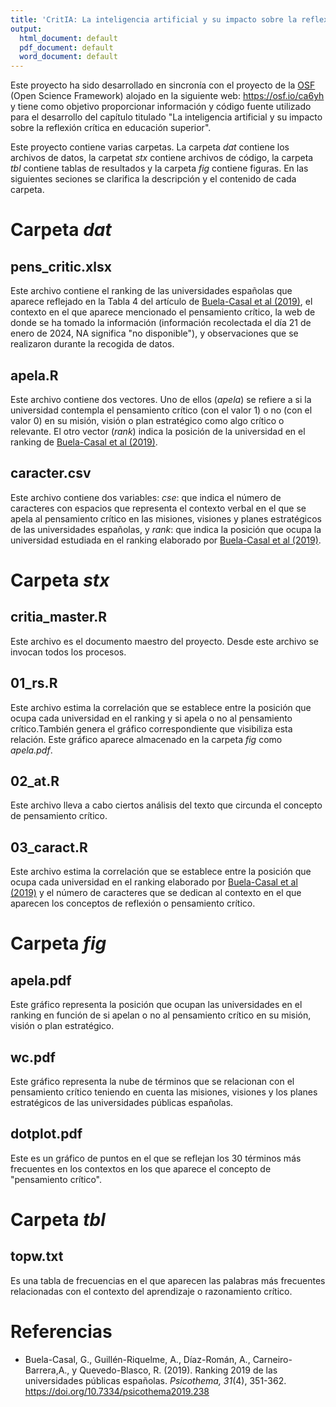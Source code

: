 ```yaml
---
title: 'CritIA: La inteligencia artificial y su impacto sobre la reflexión crítica en educación superior'
output:
  html_document: default
  pdf_document: default
  word_document: default
---
```


Este proyecto ha sido desarrollado en sincronía con el proyecto de la [OSF](https://osf.io) (Open Science Framework) alojado en la siguiente web: <https://osf.io/ca6yh> y tiene como objetivo proporcionar información y código fuente utilizado para el desarrollo del capítulo titulado "La inteligencia artificial y su impacto sobre la reflexión crítica en educación superior".

Este proyecto contiene varias carpetas. La carpeta *dat* contiene los archivos de datos, la carpetat *stx* contiene archivos de código, la carpeta *tbl* contiene tablas de resultados y la carpeta *fig* contiene figuras. En las siguientes seciones se clarifica la descripción y el contenido de cada carpeta.

# Carpeta *dat*

## pens_critic.xlsx

Este archivo contiene el ranking de las universidades españolas que aparece reflejado en la Tabla 4 del artículo de [Buela-Casal et al (2019)](https://doi.org/10.7334/psicothema2019.238), el contexto en el que aparece mencionado el pensamiento crítico, la web de donde se ha tomado la información (información recolectada el día 21 de enero de 2024, NA significa "no disponible"), y observaciones que se realizaron durante la recogida de datos.

## apela.R

Este archivo contiene dos vectores. Uno de ellos (*apela*) se refiere a si la universidad contempla el pensamiento crítico (con el valor 1) o no (con el valor 0) en su misión, visión o plan estratégico como algo crítico o relevante. El otro vector (*rank*) indica la posición de la universidad en el ranking de [Buela-Casal et al (2019)](https://doi.org/10.7334/psicothema2019.238). 

## caracter.csv

Este archivo contiene dos variables: *cse*: que indica el número de caracteres con espacios que representa el contexto verbal en el que se apela al pensamiento crítico en las misiones, visiones y planes estratégicos de las universidades españolas, y *rank*: que indica la posición que ocupa la universidad estudiada en el ranking  elaborado por [Buela-Casal et al (2019)](https://doi.org/10.7334/psicothema2019.238).

# Carpeta *stx*

## critia_master.R

Este archivo es el documento maestro del proyecto. Desde este archivo se invocan todos los procesos.

## 01_rs.R

Este archivo estima la correlación que se establece entre la posición que ocupa cada universidad en el ranking y si apela o no al pensamiento crítico.También genera el gráfico correspondiente que visibiliza esta relación. Este gráfico aparece almacenado en la carpeta *fig* como *apela.pdf*.

## 02_at.R

Este archivo lleva a cabo ciertos análisis del texto que circunda el concepto de pensamiento crítico. 

## 03_caract.R

Este archivo estima la correlación que se establece entre la posición que ocupa cada universidad en el ranking elaborado por [Buela-Casal et al (2019)](https://doi.org/10.7334/psicothema2019.238) y el número de caracteres que se dedican al contexto en el que aparecen los conceptos de reflexión o pensamiento crítico. 

# Carpeta *fig*

## apela.pdf

Este gráfico representa la posición que ocupan las universidades en el ranking en función de si apelan o no al pensamiento crítico en su misión, visión o plan estratégico.

## wc.pdf

Este gráfico representa la nube de términos que se relacionan con el pensamiento crítico teniendo en cuenta las misiones, visiones y los planes estratégicos de las universidades públicas españolas.

## dotplot.pdf

Este es un gráfico de puntos en el que se reflejan los 30 términos más frecuentes en los contextos en los que aparece el concepto de "pensamiento crítico".

# Carpeta *tbl*

## topw.txt

Es una tabla de frecuencias en el que aparecen las palabras más frecuentes relacionadas con el contexto del aprendizaje o razonamiento crítico. 



# Referencias

-   Buela-Casal, G., Guillén-Riquelme, A., Díaz-Román, A., Carneiro-Barrera,A., y Quevedo-Blasco, R. (2019). Ranking 2019 de las universidades públicas españolas. *Psicothema, 31*(4), 351-362. <https://doi.org/10.7334/psicothema2019.238>
